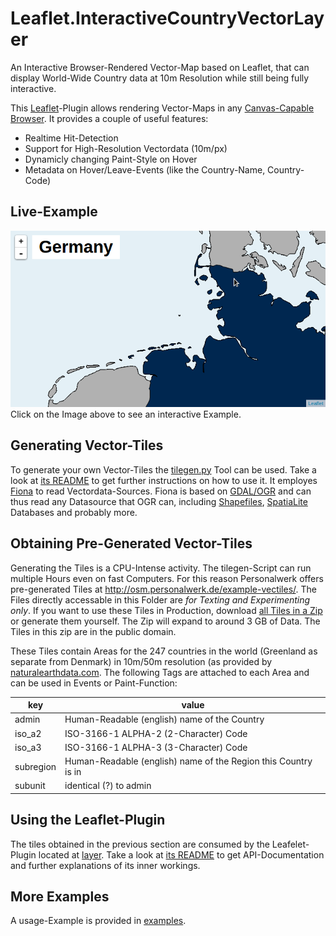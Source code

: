 # Leaflet.InteractiveCountryVectorLayer
An Interactive Browser-Rendered Vector-Map based on Leaflet, that can display World-Wide Country data at 10m Resolution while still being fully interactive.

This [Leaflet](http://leafletjs.com/)-Plugin allows rendering Vector-Maps in any [Canvas-Capable Browser](http://caniuse.com/canvas). It provides a couple of useful features:
 - Realtime Hit-Detection
 - Support for High-Resolution Vectordata (10m/px)
 - Dynamicly changing Paint-Style on Hover
 - Metadata on Hover/Leave-Events (like the Country-Name, Country-Code)

## Live-Example
[![Live Example](examples/countrynames.png?raw=true "Click on the Image to see an interactive Example.")](http://osm.personalwerk.de/example-vectiles/example/)
Click on the Image above to see an interactive Example.

## Generating Vector-Tiles
To generate your own Vector-Tiles the [tilegen.py](tilegen/tilegen.py) Tool can be used. Take a look at [its README](tilegen/) to get further instructions on how to use it. It employes [Fiona](https://pypi.python.org/pypi/Fiona) to read Vectordata-Sources. Fiona is based on [GDAL/OGR](http://www.gdal.org/) and can thus read any Datasource that OGR can, including [Shapefiles](http://en.wikipedia.org/wiki/Shapefile), [SpatiaLite](http://en.wikipedia.org/wiki/SpatiaLite) Databases and probably more.

## Obtaining Pre-Generated Vector-Tiles
Generating the Tiles is a CPU-Intense activity. The tilegen-Script can run multiple Hours even on fast Computers. For this reason Personalwerk offers pre-generated Tiles at http://osm.personalwerk.de/example-vectiles/. The Files directly accessable in this Folder are *for Texting and Experimenting only*. If you want to use these Tiles in Production, download [all Tiles in a Zip](http://osm.personalwerk.de/example-vectiles/example-vectiles.zip) or generate them yourself. The Zip will expand to around 3 GB of Data. The Tiles in this zip are in the public domain.

These Tiles contain Areas for the 247 countries in the world (Greenland as separate from Denmark) in 10m/50m resolution (as provided by [naturalearthdata.com](http://www.naturalearthdata.com/). The following Tags are attached to each Area and can be used in Events or Paint-Function:

key       | value
----------|---------------------------------------------
admin     | Human-Readable (english) name of the Country
iso_a2    | ISO-3166-1 ALPHA-2 (2-Character) Code
iso_a3    | ISO-3166-1 ALPHA-3 (3-Character) Code
subregion | Human-Readable (english) name of the Region this Country is in
subunit   | identical (?) to admin

## Using the Leaflet-Plugin
The tiles obtained in the previous section are consumed by the Leafelet-Plugin located at [layer](layer/). Take a look at [its README](tilegen/) to get API-Documentation and further explanations of its inner workings.

## More Examples
A usage-Example is provided in [examples](examples/).
